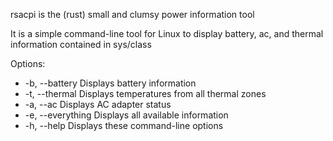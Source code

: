 rsacpi is the (rust) small and clumsy power information tool 

It is a simple command-line tool for Linux to display battery, ac, and thermal information contained in sys/class

Options:
* -b,  --battery       Displays battery information
* -t,  --thermal       Displays temperatures from all thermal zones
* -a,  --ac            Displays AC adapter status
* -e,  --everything    Displays all available information
* -h,  --help          Displays these command-line options

